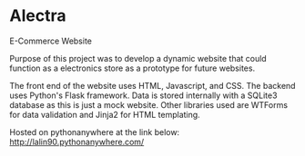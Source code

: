 # Alectra
E-Commerce Website 

Purpose of this project was to develop a dynamic website that could function as a electronics store as a prototype for future websites. 

The front end of the website uses HTML, Javascript, and CSS. 
The backend uses Python's Flask framework. Data is stored internally with a SQLite3 database as this is just a mock website. Other libraries used are WTForms for data validation and Jinja2 for HTML templating.

Hosted on pythonanywhere at the link below:
http://lalin90.pythonanywhere.com/
